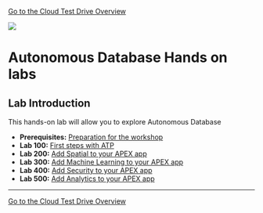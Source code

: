[Go to the Cloud Test Drive Overview](../readme.md)

![](../../common/images/customer.logo2.png)

# Autonomous Database Hands on labs #

## Lab Introduction

This hands-on lab will allow you to explore Autonomous Database

- **Prerequisites:** [Preparation for the workshop](prereq.md)
- **Lab 100:** [First steps with ATP](L100.md)
- **Lab 200:** [Add Spatial to your APEX app](L200.md)
- **Lab 300:** [Add Machine Learning to your APEX app](L300.md)
- **Lab 400:** [Add Security to your APEX app](L400.md)
- **Lab 500:** [Add Analytics to your APEX app](L500.md)





---

[Go to the Cloud Test Drive Overview](../readme.md)
